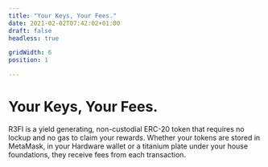 ```yaml
---
title: "Your Keys, Your Fees."
date: 2021-02-02T07:42:02+01:00
draft: false
headless: true

gridWidth: 6
position: 1

---
```

# <i class="fas fa-key"></i> Your Keys, Your Fees.

<span class="r3fi-ticker">R3FI</span> is a yield generating, non-custodial ERC-20 token
that requires no lockup and no gas to claim your rewards. Whether your tokens are stored in MetaMask, in your Hardware wallet 
or a titanium plate under your house foundations, they receive fees from each transaction. 
